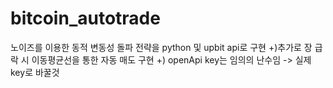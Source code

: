 # bitcoin_autotrade
노이즈를 이용한 동적 변동성 돌파 전략을 python 및 upbit api로 구현
+)추가로 장 급락 시 이동평균선을 통한 자동 매도 구현 
+) openApi key는 임의의 난수임 -> 실제 key로 바꿀것
